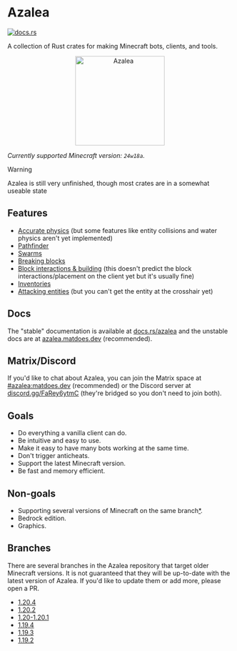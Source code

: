 # Azalea

[![docs.rs](https://img.shields.io/docsrs/azalea)](https://docs.rs/azalea)

A collection of Rust crates for making Minecraft bots, clients, and tools.

<p align="center">
    <img src="https://github.com/azalea-rs/azalea/assets/27899617/b98a42df-5cf0-4d1f-ae7c-ecca333e3cab" alt="Azalea" height="200">
</p>


<!-- The line below is automatically read and updated by the migrate script, so don't change it manually. -->

_Currently supported Minecraft version: `24w18a`._

> [!WARNING]
> Azalea is still very unfinished, though most crates are in a somewhat useable state

## Features

-   [Accurate physics](https://github.com/azalea-rs/azalea/blob/main/azalea-physics/src/lib.rs) (but some features like entity collisions and water physics aren't yet implemented)
-   [Pathfinder](https://azalea.matdoes.dev/azalea/pathfinder/index.html)
-   [Swarms](https://azalea.matdoes.dev/azalea/swarm/index.html)
-   [Breaking blocks](https://azalea.matdoes.dev/azalea/struct.Client.html#method.mine)
-   [Block interactions & building](https://azalea.matdoes.dev/azalea/struct.Client.html#method.block_interact) (this doesn't predict the block interactions/placement on the client yet but it's usually fine)
-   [Inventories](https://azalea.matdoes.dev/azalea/struct.Client.html#impl-ContainerClientExt-for-Client)
-   [Attacking entities](https://azalea.matdoes.dev/azalea/struct.Client.html#method.attack) (but you can't get the entity at the crosshair yet)

## Docs

The "stable" documentation is available at [docs.rs/azalea](https://docs.rs/azalea) and the unstable docs are at [azalea.matdoes.dev](https://azalea.matdoes.dev) (recommended).

## Matrix/Discord

If you'd like to chat about Azalea, you can join the Matrix space at [#azalea:matdoes.dev](https://matrix.to/#/#azalea:matdoes.dev) (recommended) or the Discord server at [discord.gg/FaRey6ytmC](https://discord.gg/FaRey6ytmC) (they're bridged so you don't need to join both).

## Goals

-   Do everything a vanilla client can do.
-   Be intuitive and easy to use.
-   Make it easy to have many bots working at the same time.
-   Don't trigger anticheats.
-   Support the latest Minecraft version.
-   Be fast and memory efficient.

## Non-goals

-   Supporting several versions of Minecraft on the same branch[\*](https://github.com/azalea-rs/azalea-viaversion).
-   Bedrock edition.
-   Graphics.

## Branches

There are several branches in the Azalea repository that target older Minecraft versions. It is not guaranteed that they will be up-to-date with the latest version of Azalea. If you'd like to update them or add more, please open a PR.

-   [1.20.4](https://github.com/azalea-rs/azalea/tree/1.20.4)
-   [1.20.2](https://github.com/azalea-rs/azalea/tree/1.20.2)
-   [1.20-1.20.1](https://github.com/azalea-rs/azalea/tree/1.20.1)
-   [1.19.4](https://github.com/azalea-rs/azalea/tree/1.19.4)
-   [1.19.3](https://github.com/azalea-rs/azalea/tree/1.19.3)
-   [1.19.2](https://github.com/azalea-rs/azalea/tree/1.19.2)
